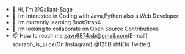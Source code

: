 - 👋 Hi, I’m @Gallant-Sage
- 👀 I’m interested in Coding with Java,Python also a Web Developer
- 🌱 I’m currently learning BootStrap4
- 💞️ I’m looking to collaborate on Open Source Contributions
- 📫 How to reach me zayn9874.sb@gmail.com(E-mail) sourabh_is_juice(On Instagram) @125Bisht(On Twitter)

<!---
Gallant-Sage/Gallant-Sage is a ✨ special ✨ repository because its `README.md` (this file) appears on your GitHub profile.
You can click the Preview link to take a look at your changes.
--->
